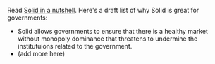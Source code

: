 Read [Solid in a nutshell](https://github.com/solid/Explaining-the-Vision-Panel/blob/master/Nutshell/Solid-in-a-nutshell.md). Here's a draft list of why Solid is great for governments: 

* Solid allows governments to ensure that there is a healthy market without monopoly dominance that threatens to undermine the institutuions related to the government. 
* (add more here) 

